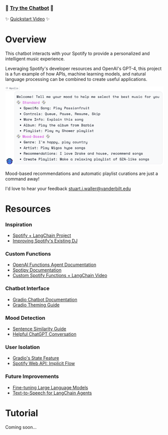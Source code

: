  ### 🤖 [Try the Chatbot](https://huggingface.co/spaces/sjw/Spotify-Chatbot) 🤖
✨ [Quickstart Video](https://www.youtube.com/watch?v=onFEQMJL7ac) ✨

# Overview

This chatbot interacts with your Spotify to provide a personalized and intelligent music experience. 

Leveraging Spotify's developer resources and OpenAI's GPT-4, this project is a fun example of how APIs, machine learning models, and natural language processing can be combined to create useful applications.

![Commands](commands.png)

Mood-based recommendations and automatic playlist curations are just a command away!

I'd love to hear your feedback [stuart.j.waller@vanderbilt.edu](mailto:stuart.j.waller@vanderbilt.edu)

# Resources

### Inspiration
- [Spotify + LangChain Project](https://jonathansoma.com/words/spotify-langchain-chatgpt.html)
- [Improving Spotify's Existing DJ](https://bootcamp.uxdesign.cc/ai-for-you-4-predictions-for-spotify-dj-b968c60488db)

### Custom Functions
- [OpenAI Functions Agent Documentation](https://python.langchain.com/docs/modules/agents/how_to/custom-functions-with-openai-functions-agent)
- [Spotipy Documentation](https://spotipy.readthedocs.io/en/2.22.1/)
- [Custom Spotify Functions + LangChain Video](https://www.youtube.com/watch?v=LSQ5fkR6B3k)

### Chatbot Interface
- [Gradio Chatbot Documentation](https://www.gradio.app/guides/creating-a-custom-chatbot-with-blocks)
- [Gradio Theming Guide](https://www.gradio.app/guides/theming-guide)

### Mood Detection
- [Sentence Similarity Guide](https://huggingface.co/tasks/sentence-similarity)
- [Helpful ChatGPT Conversation](https://chat.openai.com/share/7066590c-36b9-4ddf-9f5f-3dc9e5194f8a)

### User Isolation
- [Gradio's State Feature](https://www.gradio.app/guides/state-in-blocks)
- [Spotify Web API: Implicit Flow](https://developer.spotify.com/documentation/web-api/tutorials/implicit-flow)

### Future Improvements
- [Fine-tuning Large Language Models](https://platform.openai.com/docs/guides/fine-tuning/preparing-your-dataset)
- [Text-to-Speech for LangChain Agents](https://www.youtube.com/watch?v=N4k459Zw2PU)

# Tutorial

Coming soon...
